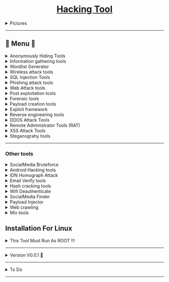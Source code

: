 <h1 align="center">
<a href="https://github.com/Z4nzu/hackingtool"> Hacking Tool </a>
</h1>

<details>
    <summary>
        Pictures
    </summary>
    </br>
    <h1 align="center"> Hacking Tool </h1>

![](https://github.com/Z4nzu/hackingtool/blob/master/images/A00.png)

</br>

![](https://github.com/Z4nzu/hackingtool/blob/master/images/A0.png)

</br>

![](https://github.com/Z4nzu/hackingtool/blob/master/images/A1.png)

</br>

![](https://github.com/Z4nzu/hackingtool/blob/master/images/A2.png)

</br>

![](https://github.com/Z4nzu/hackingtool/blob/master/images/A4.png)

</br>

</details>

---

## 📜 Menu 📜

<!--  -->
<details>
    <summary>
    Anonymously Hiding Tools
    </summary>
    
- [Anonmously Surf](https://github.com/Und3rf10w/kali-anonsurf)
- [Multitor](https://github.com/trimstray/multitor)

</br>

</details>
<!--  -->



<!--  -->
<details>
    <summary>
    Information gathering tools
    </summary>

- [Network Map (nmap)](https://github.com/nmap/nmap)
- [Dracnmap](https://github.com/Screetsec/Dracnmap)
- Port scanning
- Host to IP 
- [Xerosploit](https://github.com/LionSec/xerosploit)
- [RED HAWK (All In One Scanning)](https://github.com/Tuhinshubhra/RED_HAWK)
- [ReconSpider(For All Scaning)](https://github.com/bhavsec/reconspider)
- IsItDown (Check Website Down/Up)
- [Infoga - Email OSINT](https://github.com/m4ll0k/Infoga)
- [ReconDog](https://github.com/s0md3v/ReconDog)
- [Striker](https://github.com/s0md3v/Striker)
- [SecretFinder (like API & etc)](https://github.com/m4ll0k/SecretFinder)
- [Find Info Using Shodan](https://github.com/m4ll0k/Shodanfy.py)
- [Port Scanner - rang3r](https://github.com/floriankunushevci/rang3r)
- [Breacher](https://github.com/s0md3v/Breacher)


    </br>

</details>
<!--  -->




<!--  -->
<details>
    <summary>
    Wordlist Generator
    </summary>
    
- [Cupp](https://github.com/Mebus/cupp.git)
- [WordlistCreator](https://github.com/Z4nzu/wlcreator)
- [Goblin WordGenerator](https://github.com/UndeadSec/GoblinWordGenerator.git)
- [Password list (1.4 Billion Clear Text Password)](https://github.com/Viralmaniar/SMWYG-Show-Me-What-You-Got)

    </br>

</details>
<!--  -->


<!--  -->
<details>
    <summary>
    Wireless attack tools
    </summary>

- [WiFi-Pumpkin](https://github.com/P0cL4bs/wifipumpkin3)
- [pixiewps](https://github.com/wiire/pixiewps)
- [Bluetooth Honeypot GUI Framework](https://github.com/andrewmichaelsmith/bluepot)
- [Fluxion](https://github.com/thehackingsage/Fluxion)
- [Wifiphisher](https://github.com/wifiphisher/wifiphisher)
- [Wifite](https://github.com/derv82/wifite2)
- [EvilTwin](https://github.com/Z4nzu/fakeap)
- [Fastssh](https://github.com/Z4nzu/fastssh)
- Howmanypeople

    </br>

</details>
<!--  -->




<!--  -->
<details>
    <summary>
    SQL Injection Tools
    </summary>
    
- [Sqlmap tool](https://github.com/sqlmapproject/sqlmap)
- [NoSqlMap](https://github.com/codingo/NoSQLMap)
- [Damn Small SQLi Scanner](https://github.com/stamparm/DSSS)
- [Explo](https://github.com/dtag-dev-sec/explo)
- [Blisqy - Exploit Time-based blind-SQL injection](https://github.com/JohnTroony/Blisqy)
- [Leviathan - Wide Range Mass Audit Toolkit](https://github.com/leviathan-framework/leviathan)
- [SQLScan](https://github.com/Cvar1984/sqlscan)


    </br>

</details>
<!--  -->




<!--  -->
<details>
    <summary>
    Phishing attack tools
    </summary>
    
- [Setoolkit](https://github.com/trustedsec/social-engineer-toolkit)
- [SocialFish](https://github.com/UndeadSec/SocialFish)
- [HiddenEye](https://github.com/DarkSecDevelopers/HiddenEye)
- [Evilginx2](https://github.com/kgretzky/evilginx2)
- [I-See_You(Get Location using phishing attack)](https://github.com/Viralmaniar/I-See-You)
- [SayCheese (Grab target's Webcam Shots)](https://github.com/hangetzzu/saycheese)
- [QR Code Jacking](https://github.com/cryptedwolf/ohmyqr)
- [ShellPhish](https://github.com/An0nUD4Y/shellphish)
- [BlackPhish](https://github.com/iinc0gnit0/BlackPhish)


    </br>

</details>
<!--  -->



<!--  -->
<details>
    <summary>
    Web Attack tools
    </summary>
    
- [Web2Attack](https://github.com/santatic/web2attack)
- Skipfish
- [SubDomain Finder](https://github.com/aboul3la/Sublist3r)
- [CheckURL](https://github.com/UndeadSec/checkURL)
- [Blazy(Also Find ClickJacking)](https://github.com/UltimateHackers/Blazy)
- [Sub-Domain TakeOver](https://github.com/m4ll0k/takeover)
- [Dirb](https://gitlab.com/kalilinux/packages/dirb)

    </br>

</details>
<!--  -->




<!--  -->
<details>
    <summary>
    Post exploitation tools
    </summary>

- [Vegile - Ghost In The Shell](https://github.com/Screetsec/Vegile)
- [Chrome Keylogger](https://github.com/UndeadSec/HeraKeylogger)


    </br>

</details>
<!--  -->



<!--  -->
<details>
    <summary>
        Forensic tools    
    </summary>
    
- Autopsy
- Wireshark
- [Bulk extractor](https://github.com/simsong/bulk_extractor)
- [Disk Clone and ISO Image Aquire](https://guymager.sourceforge.io/)
- [Toolsley](https://www.toolsley.com/)

    </br>

</details>
<!--  -->





<!--  -->
<details>
    <summary>
    Payload creation tools
    </summary>
    
- [The FatRat](https://github.com/Screetsec/TheFatRat)
- [Brutal](https://github.com/Screetsec/Brutal)
- [Stitch](https://nathanlopez.github.io/Stitch)
- [MSFvenom Payload Creator](https://github.com/g0tmi1k/msfpc)
- [Venom Shellcode Generator](https://github.com/r00t-3xp10it/venom)
- [Spycam](https://github.com/thelinuxchoice/spycam)
- [Mob-Droid](https://github.com/kinghacker0/Mob-Droid)
- [Enigma](https://github.com/UndeadSec/Enigma)

    </br>

</details>
<!--  -->





<!--  -->
<details>
    <summary>
    Exploit framework
    </summary>
    
- [RouterSploit](https://github.com/threat9/routersploit)
- [WebSploit](https://github.com/The404Hacking/websploit )
- [Commix](https://github.com/commixproject/commix)
- [Web2Attack](https://github.com/santatic/web2attack)

    </br>

</details>
<!--  -->





<!--  -->
<details>
    <summary>
    Reverse engineering tools
    </summary>
    
- [Androguard](https://github.com/androguard/androguard )
- [Apk2Gold](https://github.com/lxdvs/apk2gold )
- [JadX](https://github.com/skylot/jadx)

    </br>

</details>
<!--  -->




<!--  -->
<details>
    <summary>
    DDOS Attack Tools
    </summary>
    
- SlowLoris
- [Asyncrone | Multifunction SYN Flood DDoS Weapon](https://github.com/fatihsnsy/aSYNcrone)
- [UFOnet](https://github.com/epsylon/ufonet)
- [GoldenEye](https://github.com/jseidl/GoldenEye)

    </br>

</details>
<!--  -->





<!--  -->
<details>
    <summary>
    Remote Administrator Tools (RAT)
    </summary>
    
- [Stitch](https://github.com/nathanlopez/Stitch)
- [Pyshell](https://github.com/knassar702/pyshell)

    </br>

</details>
<!--  -->



<!--  -->
<details>
    <summary>
    XSS Attack Tools
    </summary>
    
- [DalFox(Finder of XSS)](https://github.com/hahwul/dalfox)
- [XSS Payload Generator](https://github.com/capture0x/XSS-LOADER.git)
- [Extended XSS Searcher and Finder](https://github.com/Damian89/extended-xss-search)
- [XSS-Freak](https://github.com/PR0PH3CY33/XSS-Freak)
- [XSpear](https://github.com/hahwul/XSpear)
- [XSSCon](https://github.com/menkrep1337/XSSCon)
- [XanXSS](https://github.com/Ekultek/XanXSS)
- [Advanced XSS Detection Suite](https://github.com/UltimateHackers/XSStrike)
- [RVuln](https://github.com/iinc0gnit0/RVuln)

    </br>

</details>
<!--  -->





<!--  -->
<details>
    <summary>
    Steganograhy tools
    </summary>
    
- SteganoHide
- StegnoCracker
- [StegoCracker](https://github.com/W1LDN16H7/StegoCracker)
- [Whitespace](https://github.com/beardog108/snow10)

    </br>

</details>
<!--  -->


---

### Other tools

<!--  -->
<details>
    <summary>
    SocialMedia Bruteforce
    </summary>

- [Instagram Attack](https://github.com/chinoogawa/instaBrute)
- [AllinOne SocialMedia Attack](https://github.com/Matrix07ksa/Brute_Force)
- [Facebook Attack](https://github.com/Matrix07ksa/Brute_Force)
- [Application Checker](https://github.com/jakuta-tech/underhanded)

    </br>

</details>
<!--  -->



<!--  -->
<details>
    <summary>
    Android Hacking tools
    </summary>

- [Keydroid](https://github.com/F4dl0/keydroid)
- [MySMS](https://github.com/papusingh2sms/mysms)
- [Lockphish (Grab target LOCK PIN)](https://github.com/JasonJerry/lockphish)
- [DroidCam (Capture Image)](https://github.com/kinghacker0/WishFish)
- [EvilApp (Hijack Session)](https://github.com/crypticterminal/EvilApp)
- [HatCloud(Bypass CloudFlare for IP)](https://github.com/HatBashBR/HatCloud)

    </br>

</details>
<!--  -->





<!--  -->
<details>
    <summary>
    IDN Homograph Attack
    </summary>

- [EvilURL](https://github.com/UndeadSec/EvilURL)

    </br>

</details>
<!--  -->





<!--  -->
<details>
    <summary>
        Email Verify tools
    </summary>

- [Knockmail](https://github.com/4w4k3/KnockMail)

    </br>

</details>
<!--  -->





<!--  -->
<details>
    <summary>
    Hash cracking tools
    </summary>

- [Hash Buster](https://github.com/s0md3v/Hash-Buster)

</br>

</details>
<!--  -->





<!--  -->
<details>
    <summary>
    Wifi Deauthenticate
    </summary>
    
- [WifiJammer-NG](https://github.com/MisterBianco/wifijammer-ng)
- [KawaiiDeauther](https://github.com/aryanrtm/KawaiiDeauther)

    </br>

</details>
<!--  -->



<!--  -->
<details>
    <summary>
    SocialMedia Finder
    </summary>

- [Find SocialMedia By Facial Recognation System](https://github.com/Greenwolf/social_mapper)
- [Find SocialMedia By UserName](https://github.com/xHak9x/finduser)
- [Sherlock](https://github.com/sherlock-project/sherlock)
- [SocialScan | Username or Email](https://github.com/iojw/socialscan)


    </br>

</details>
<!--  -->


<!--  -->
<details>
    <summary>
    Payload Injector
    </summary>
<!--  -->

- [Debinject](https://github.com/UndeadSec/Debinject)
- [Pixload](https://github.com/chinarulezzz/pixload)

    </br>

</details>


<!--  -->
<details>
    <summary>
    Web crawling
    </summary>
    
- [Gospider](https://github.com/jaeles-project/gospider)

    </br>

</details>
<!--  -->




<!--  -->
<details>
    <summary>
    Mix tools
    </summary>

</details>
<!--  -->


## Installation For Linux 

<details>
    <summary>
        This Tool Must Run As ROOT !!!
    </summary>
    </br>    

    git clone https://github.com/Z4nzu/hackingtool.git
    
    chmod -R 755 hackingtool  
    
    cd hackingtool
    
    sudo pip3 install -r requirement.txt
    
    bash install.sh
    
    sudo hackingtool

 After Following All Steps Just Type In Terminal **root@kaliLinux:~** **hackingtool**

</br>

</details>

---


<details>
    <summary>
        Version V0.0.1 🚀
    </summary>
   </br>
 
 
   </br>
        
</details>


---

<details>
    <summary>
        To Do
    </summary>
    </br>

- [ ] Added New Tools     
    - [ ] Add - Tools for CTF
    - [ ] Add - AnlominusKits Tools
    - [ ] Add - Penetration Tester Stages

- [ ] Release Tool 

</br>

</details>

---

